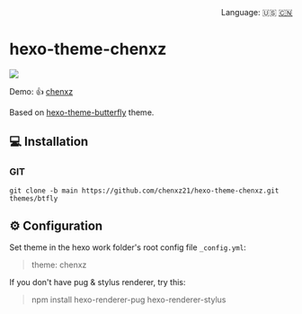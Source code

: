 <div align="right">
  Language:
  🇺🇸
  <a title="Chinese" href="/README_CN.md">🇨🇳</a>
</div>

# hexo-theme-chenxz

![](https://cdn.jsdelivr.net/gh/chenxz21/public-picture@main/6.png)

Demo: 👍 [chenxz](https://www.chenxuezhi.top)

Based on [hexo-theme-butterfly](https://github.com/jerryc127/hexo-theme-butterfly) theme.

## 💻 Installation

### GIT

```
git clone -b main https://github.com/chenxz21/hexo-theme-chenxz.git themes/btfly
```

## ⚙ Configuration

 Set theme in the hexo work folder's root config file `_config.yml`: 

> theme: chenxz

 If you don't have pug & stylus renderer, try this: 

> npm install hexo-renderer-pug hexo-renderer-stylus
